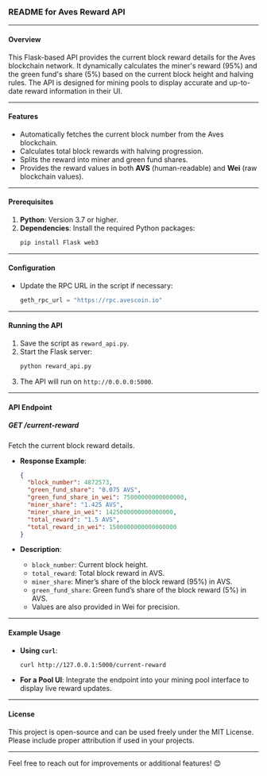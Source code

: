 ### README for Aves Reward API

---

#### **Overview**
This Flask-based API provides the current block reward details for the Aves blockchain network. It dynamically calculates the miner's reward (95%) and the green fund's share (5%) based on the current block height and halving rules. The API is designed for mining pools to display accurate and up-to-date reward information in their UI.

---

#### **Features**
- Automatically fetches the current block number from the Aves blockchain.
- Calculates total block rewards with halving progression.
- Splits the reward into miner and green fund shares.
- Provides the reward values in both **AVS** (human-readable) and **Wei** (raw blockchain values).

---

#### **Prerequisites**
1. **Python**: Version 3.7 or higher.
2. **Dependencies**:
   Install the required Python packages:
   ```bash
   pip install Flask web3
   ```

---

#### **Configuration**
- Update the RPC URL in the script if necessary:
  ```python
  geth_rpc_url = "https://rpc.avescoin.io"
  ```

---

#### **Running the API**
1. Save the script as `reward_api.py`.
2. Start the Flask server:
   ```bash
   python reward_api.py
   ```
3. The API will run on `http://0.0.0.0:5000`.

---

#### **API Endpoint**

##### **GET /current-reward**
Fetch the current block reward details.

- **Response Example**:
  ```json
  {
    "block_number": 4872573,
    "green_fund_share": "0.075 AVS",
    "green_fund_share_in_wei": 75000000000000000,
    "miner_share": "1.425 AVS",
    "miner_share_in_wei": 1425000000000000000,
    "total_reward": "1.5 AVS",
    "total_reward_in_wei": 1500000000000000000
  }
  ```

- **Description**:
  - `block_number`: Current block height.
  - `total_reward`: Total block reward in AVS.
  - `miner_share`: Miner’s share of the block reward (95%) in AVS.
  - `green_fund_share`: Green fund’s share of the block reward (5%) in AVS.
  - Values are also provided in Wei for precision.

---

#### **Example Usage**
- **Using `curl`**:
  ```bash
  curl http://127.0.0.1:5000/current-reward
  ```

- **For a Pool UI**:
  Integrate the endpoint into your mining pool interface to display live reward updates.

---

#### **License**
This project is open-source and can be used freely under the MIT License. Please include proper attribution if used in your projects.

---

Feel free to reach out for improvements or additional features! 😊

